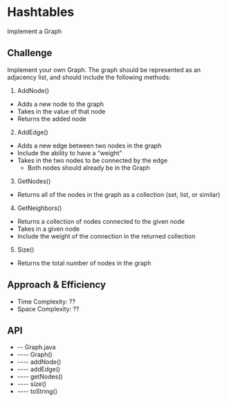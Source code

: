 # Hashtables
Implement a Graph

## Challenge
Implement your own Graph. The graph should be represented as an adjacency list, and should include the following methods:

1. AddNode()
* Adds a new node to the graph
* Takes in the value of that node
* Returns the added node

2. AddEdge()
* Adds a new edge between two nodes in the graph
* Include the ability to have a “weight”
* Takes in the two nodes to be connected by the edge
    * Both nodes should already be in the Graph

3. GetNodes()
* Returns all of the nodes in the graph as a collection (set, list, or similar)

4. GetNeighbors()
* Returns a collection of nodes connected to the given node
* Takes in a given node
* Include the weight of the connection in the returned collection

5. Size()
* Returns the total number of nodes in the graph

## Approach & Efficiency
* Time Complexity: ??
* Space Complexity: ??

## API
* -- Graph.java
* ---- Graph()
* ---- addNode()
* ---- addEdge()
* ---- getNodes()
* ---- size()
* ---- toString()
